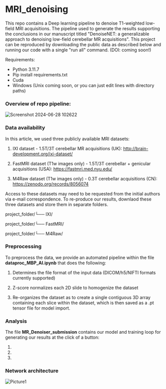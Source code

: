# MRI_denoising

This repo contains a Deep learning pipeline to denoise T1-weighted low-field MRI acquisitions. The pipeline used to generate the results supporting the conclusions in our manuscript titled "DenoiseNET: a generalizable approach to denoising low-field cerebellar MR acquisitions". This project can be reproduced by downloading the public data as described below and running our code with a single "run all" command.
(DOI: coming soon!) 

Requirements:
- Python 3.11.7
- Pip install requirements.txt
- Cuda
- Windows (Unix coming soon, or you can just edit lines with directory paths)

### Overview of repo pipeline:
![Screenshot 2024-06-28 102622](https://github.com/erz-7/MRI_denoising/assets/74198413/17194216-360c-4dfe-8599-fa68fffaffaf)

### Data availability
In this article, we used three publicly available MRI datasets:

1. IXI dataset - 1.5T/3T cerebellar MR acquisitions (UK): http://brain-development.org/ixi-dataset/

2. FastMRI dataset (T1w images only) - 1.5T/3T cerebellar + genicular acquisitions (USA): https://fastmri.med.nyu.edu/

3. M4Raw dataset (T1w images only) - 0.3T cerebellar acquisitions (CN): https://zenodo.org/records/8056074

Access to these datasets may need to be requested from the initial authors via e-mail correspondence.
To re-produce our results, downlaod these three datasets and store them in separate folders.

project_folder/└── IXI/

project_folder/└── FastMRI/

project_folder/└── M4Raw/


### Preprocessing
To preprocess the data, we provide an automated pipeline within the file **dataproc_MBP_AI.ipynb** that does the following:

1. Determines the file format of the input data (DICOM/h5/NIFTI formats currently supported)

2. Z-score normalizes each 2D slide to homogenize the dataset

3. Re-organizes the dataset as to create a single contiguous 3D array containing each slice within the dataset, which is then saved as a .pt tensor file for model import.


### Analysis
The file **MR_Denoiser_submission** contains our model and training loop for generating our results at the click of a button:

1. 

2.

3.

### Network architecture

![Picture1](https://github.com/erz-7/MRI_denoising/assets/74198413/fe8ad133-8c51-4d90-99b9-b978c901d646)
